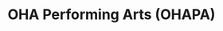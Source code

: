 ---
title: OHA Performing Arts (OHAPA)
description: Opportunities for theater and music performance.
draft: false
---